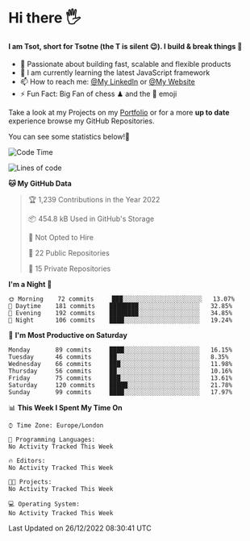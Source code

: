 # Hi there :raised_hand_with_fingers_splayed:
#### I am Tsot, short for Tsotne (the T is silent :wink:). I build & break things :space_invader:
- :telescope: Passionate about building fast, scalable and flexible products
- :seedling: I am currently learning the latest JavaScript framework 
- :mailbox: How to reach me: [@My LinkedIn](https://www.linkedin.com/in/tsotne-gvadzabia/) or [@My Website](https://tsotne.co.uk/contact)
- :zap: Fun Fact: Big Fan of chess ♟ and the 👾 emoji

Take a look at my Projects on my [Portfolio](https://tsotne.co.uk/) or for a more **up to date** experience browse my GitHub Repositories.

You can see some statistics below!:space_invader:
<!--START_SECTION:waka-->
![Code Time](http://img.shields.io/badge/Code%20Time-761%20hrs%202%20mins-blue)

![Lines of code](https://img.shields.io/badge/From%20Hello%20World%20I%27ve%20Written-650%20Thousand%20lines%20of%20code-blue)

**🐱 My GitHub Data** 

> 🏆 1,239 Contributions in the Year 2022
 > 
> 📦 454.8 kB Used in GitHub's Storage 
 > 
> 🚫 Not Opted to Hire
 > 
> 📜 22 Public Repositories 
 > 
> 🔑 15 Private Repositories  
 > 
**I'm a Night 🦉** 

```text
🌞 Morning    72 commits     ███░░░░░░░░░░░░░░░░░░░░░░   13.07% 
🌆 Daytime    181 commits    ████████░░░░░░░░░░░░░░░░░   32.85% 
🌃 Evening    192 commits    ████████░░░░░░░░░░░░░░░░░   34.85% 
🌙 Night      106 commits    ████░░░░░░░░░░░░░░░░░░░░░   19.24%

```
📅 **I'm Most Productive on Saturday** 

```text
Monday       89 commits     ████░░░░░░░░░░░░░░░░░░░░░   16.15% 
Tuesday      46 commits     ██░░░░░░░░░░░░░░░░░░░░░░░   8.35% 
Wednesday    66 commits     ███░░░░░░░░░░░░░░░░░░░░░░   11.98% 
Thursday     56 commits     ██░░░░░░░░░░░░░░░░░░░░░░░   10.16% 
Friday       75 commits     ███░░░░░░░░░░░░░░░░░░░░░░   13.61% 
Saturday     120 commits    █████░░░░░░░░░░░░░░░░░░░░   21.78% 
Sunday       99 commits     ████░░░░░░░░░░░░░░░░░░░░░   17.97%

```


📊 **This Week I Spent My Time On** 

```text
⌚︎ Time Zone: Europe/London

💬 Programming Languages: 
No Activity Tracked This Week

🔥 Editors: 
No Activity Tracked This Week

🐱‍💻 Projects: 
No Activity Tracked This Week

💻 Operating System: 
No Activity Tracked This Week

```


 Last Updated on 26/12/2022 08:30:41 UTC
<!--END_SECTION:waka-->
